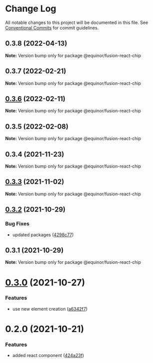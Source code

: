 # Change Log

All notable changes to this project will be documented in this file.
See [Conventional Commits](https://conventionalcommits.org) for commit guidelines.

## 0.3.8 (2022-04-13)

**Note:** Version bump only for package @equinor/fusion-react-chip





## 0.3.7 (2022-02-21)

**Note:** Version bump only for package @equinor/fusion-react-chip





## [0.3.6](https://github.com/equinor/fusion-react-components/compare/@equinor/fusion-react-chip@0.3.5...@equinor/fusion-react-chip@0.3.6) (2022-02-11)

**Note:** Version bump only for package @equinor/fusion-react-chip





## 0.3.5 (2022-02-08)

**Note:** Version bump only for package @equinor/fusion-react-chip





## 0.3.4 (2021-11-23)

**Note:** Version bump only for package @equinor/fusion-react-chip





## [0.3.3](https://github.com/equinor/fusion-react-components/compare/@equinor/fusion-react-chip@0.3.2...@equinor/fusion-react-chip@0.3.3) (2021-11-02)

**Note:** Version bump only for package @equinor/fusion-react-chip





## [0.3.2](https://github.com/equinor/fusion-react-components/compare/@equinor/fusion-react-chip@0.3.1...@equinor/fusion-react-chip@0.3.2) (2021-10-29)


### Bug Fixes

* updated packages ([4298c77](https://github.com/equinor/fusion-react-components/commit/4298c778c4c5385398a92d8b71feee3b17ba64c0))





## 0.3.1 (2021-10-29)

**Note:** Version bump only for package @equinor/fusion-react-chip





# [0.3.0](https://github.com/equinor/fusion-react-components/compare/@equinor/fusion-react-chip@0.2.0...@equinor/fusion-react-chip@0.3.0) (2021-10-27)


### Features

* use new element creation ([a6342f7](https://github.com/equinor/fusion-react-components/commit/a6342f70dade964ef4ff173d12f0457178a3a69a))





# 0.2.0 (2021-10-21)


### Features

* added react component ([424a23f](https://github.com/equinor/fusion-react-components/commit/424a23f0f9d5ad8139e1649e818b84893ceed4ee))

